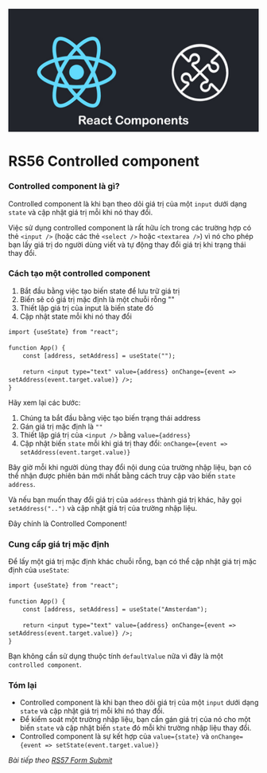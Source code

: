 
![Create-HTML-1](images/components.jpg) 

# RS56 Controlled component

### Controlled component là gì?

Controlled component là khi bạn theo dõi giá trị của một `input` dưới dạng `state` và cập nhật giá trị mỗi khi nó thay đổi.

Việc sử dụng controlled component là rất hữu ích trong các trường hợp có thẻ `<input />` (hoặc các thẻ `<select />` hoặc `<textarea />`) vì nó cho phép bạn lấy giá trị do người dùng viết và tự động thay đổi giá trị khi trạng thái thay đổi.

### Cách tạo một controlled component

1. Bắt đầu bằng việc tạo biến state để lưu trữ giá trị
2. Biến sẽ có giá trị mặc định là một chuỗi rỗng ""
3. Thiết lập giá trị của input là biến state đó
4. Cập nhật state mỗi khi nó thay đổi

```
import {useState} from "react";

function App() {
    const [address, setAddress] = useState("");

    return <input type="text" value={address} onChange={event => setAddress(event.target.value)} />;
}
```

Hãy xem lại các bước:

1. Chúng ta bắt đầu bằng việc tạo biến trạng thái address
2. Gán giá trị mặc định là `""`
3. Thiết lập giá trị của `<input />` bằng `value={address}`
4. Cập nhật biến `state` mỗi khi giá trị thay đổi: `onChange={event => setAddress(event.target.value)}`

Bây giờ mỗi khi người dùng thay đổi nội dung của trường nhập liệu, bạn có thể nhận được phiên bản mới nhất bằng cách truy cập vào biến `state address`.

Và nếu bạn muốn thay đổi giá trị của `address` thành giá trị khác, hãy gọi `setAddress("..")` và cập nhật giá trị của trường nhập liệu.

Đây chính là Controlled Component!

### Cung cấp giá trị mặc định

Để lấy một giá trị mặc định khác chuỗi rỗng, bạn có thể cập nhật giá trị mặc định của `useState`:

```
import {useState} from "react";

function App() {
    const [address, setAddress] = useState("Amsterdam");

    return <input type="text" value={address} onChange={event => setAddress(event.target.value)} />;
}
```

Bạn không cần sử dụng thuộc tính `defaultValue` nữa vì đây là một `controlled component`.

### Tóm lại

- Controlled component là khi bạn theo dõi giá trị của một `input` dưới dạng `state` và cập nhật giá trị mỗi khi nó thay đổi.
- Để kiểm soát một trường nhập liệu, bạn cần gán giá trị của nó cho một biến `state` và cập nhật biến `state` đó mỗi khi trường nhập liệu thay đổi.
- Controlled component là sự kết hợp của `value={state}` và `onChange={event => setState(event.target.value)}`

*Bài tiếp theo [RS57 Form Submit](/lesson/session/session_057_form_submit.md)*